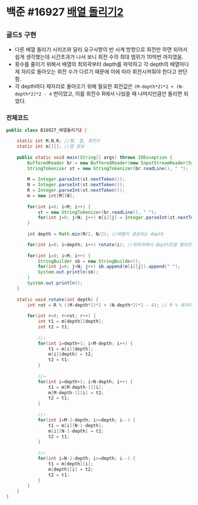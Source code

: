 # 백준 #16927 [배열 돌리기2](https://www.acmicpc.net/problem/16927)
`골드5` `구현`
---
- 다른 배열 돌리기 시리즈와 달리 요구사항이 반 시계 방향으로 회전만 하면 되어서 쉽게 생각했는데 시간초과가 나서 보니 회전 수의 최대 범위가 10억번 까지였음.
- 횟수를 줄이기 위해서 배열의 최외곽부터 depth를 파악하고 각 depth의 배열마다 제 자리로 돌아오는 회전 수가 다르기 때문에 이에 따라 회전시켜줘야 한다고 판단함.
- 각 depth마다 제자리로 돌아오기 위해 필요한 회전값은 `(M-depth*2)*2 + (N-depth*2)*2 - 4` 번이었고, 이를 회전수 R에서 나눴을 때 나머지만큼만 돌리면 되었다.

### 전체코드
```java
public class B16927_배열돌리기2 {

	static int M,N,R; //행, 열, 회전수
	static int m[][]; //맵 정보
	
	public static void main(String[] args) throws IOException {
		BufferedReader br = new BufferedReader(new InputStreamReader(System.in));
		StringTokenizer st = new StringTokenizer(br.readLine(), " ");
		
		M = Integer.parseInt(st.nextToken());
		N = Integer.parseInt(st.nextToken());
		R = Integer.parseInt(st.nextToken());
		m = new int[M][N];
		
		for(int i=0; i<M; i++) {
			st = new StringTokenizer(br.readLine(), " ");
			for(int j=0; j<N; j++) m[i][j] = Integer.parseInt(st.nextToken());
		}
		
		int depth = Math.min(M/2, N/2); //배열이 생성되는 depth

		for(int i=0; i<depth; i++) rotate(i); //최외곽에서 depth만큼 떨어진 배열부터 회전 시작 
		
		for(int i=0; i<M; i++) {
			StringBuilder sb = new StringBuilder();
			for(int j=0; j<N; j++) sb.append(m[i][j]).append(" ");
			System.out.println(sb);
		}
		System.out.println();
	}
	
	static void rotate(int depth) {
		int rot = R % ((M-depth*2)*2 + (N-depth*2)*2 - 4); // R % 제자리로 돌아오기 위한 회전수
		
		for(int r=0; r<rot; r++) {
			int t1 = m[depth][depth];
			int t2 = t1;
			
			//↓
			for(int i=depth+1; i<M-depth; i++) {
				t1 = m[i][depth];
				m[i][depth] = t2; 
				t2 = t1;
			}
			
			//→
			for(int i=depth+1; i<N-depth; i++) {
				t1 = m[M-depth-1][i];
				m[M-depth-1][i] = t2; 
				t2 = t1;
			}
			
			//↑
			for(int i=M-2-depth; i>=depth; i--) {
				t1 = m[i][N-1-depth];
				m[i][N-1-depth] = t2; 
				t2 = t1;
			}
			
			//←
			for(int i=N-2-depth; i>=depth; i--) {
				t1 = m[depth][i];
				m[depth][i] = t2; 
				t2 = t1;
			}
		}
	}
}
```
